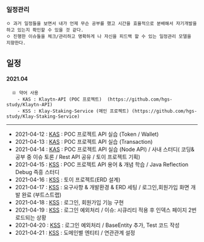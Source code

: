 ### 일정관리
```
ㅇ 과거 일정들을 보면서 내가 언제 무슨 공부를 했고 시간을 효율적으로 분배해서 자기개발을 하고 있는지 확인할 수 있을 것 같다.
ㅇ 진행한 이슈들을 체크/관리하고 명확하게 나 자신을 피드백 할 수 있는 일정관리 모델을 지향한다.
```
## 일정
  #### 2021.04
  ```
    ※ 약어 사용
      - KAS : Klaytn-API (POC 프로젝트)  (https://github.com/hgs-study/Klaytn-API)
      - KSS : Klay-Staking-Service (메인 프로젝트) (https://github.com/hgs-study/Klay-Staking-Service)
  ```
  ----
  + 2021-04-12 : [KAS](https://github.com/hgs-study/Klaytn-API) : POC 프로젝트 API 실습 (Token / Wallet)
  + 2021-04-13 : [KAS](https://github.com/hgs-study/Klaytn-API) : POC 프로젝트 API 실습 (Transaction)
  + 2021-04-14 : [KAS](https://github.com/hgs-study/Klaytn-API) : POC 프로젝트 API 실습 (Node API) / 사내 스터디( 코딩&공부 중 이슈 토론 / Rest API 공유 / 토이 프로젝트 기획)
  + 2021-04-15 : [KSS](https://github.com/hgs-study/Klay-Staking-Service) : POC 프로젝트 API 용어 & 개념 학습 / Java Reflection Debug 즉흥 스터디
  + 2021-04-16 : [KSS](https://github.com/hgs-study/Klay-Staking-Service) : 토이 프로젝트(ERD 설계)
  + 2021-04-17 : [KSS](https://github.com/hgs-study/Klay-Staking-Service) : 요구사항 & 개발환경 & ERD 세팅 / 로그인,회원가입 화면 개발 완료 (부트스트랩)
  + 2021-04-18 : [KSS](https://github.com/hgs-study/Klay-Staking-Service) : 로그인, 회원가입 기능 구현
  + 2021-04-19 : [KSS](https://github.com/hgs-study/Klay-Staking-Service) : 로그인 예외처리 / 이슈: 시큐리티 적용 후 인덱스 페이지 2번 로드되는 상황
  + 2021-04-20 : [KSS](https://github.com/hgs-study/Klay-Staking-Service) : 로그인 예외처리 / BaseEntity 추가, Test 코드 작성
  + 2021-04-21 : [KSS](https://github.com/hgs-study/Klay-Staking-Service) : 도메인별 엔티티 / 연관관계 설정
